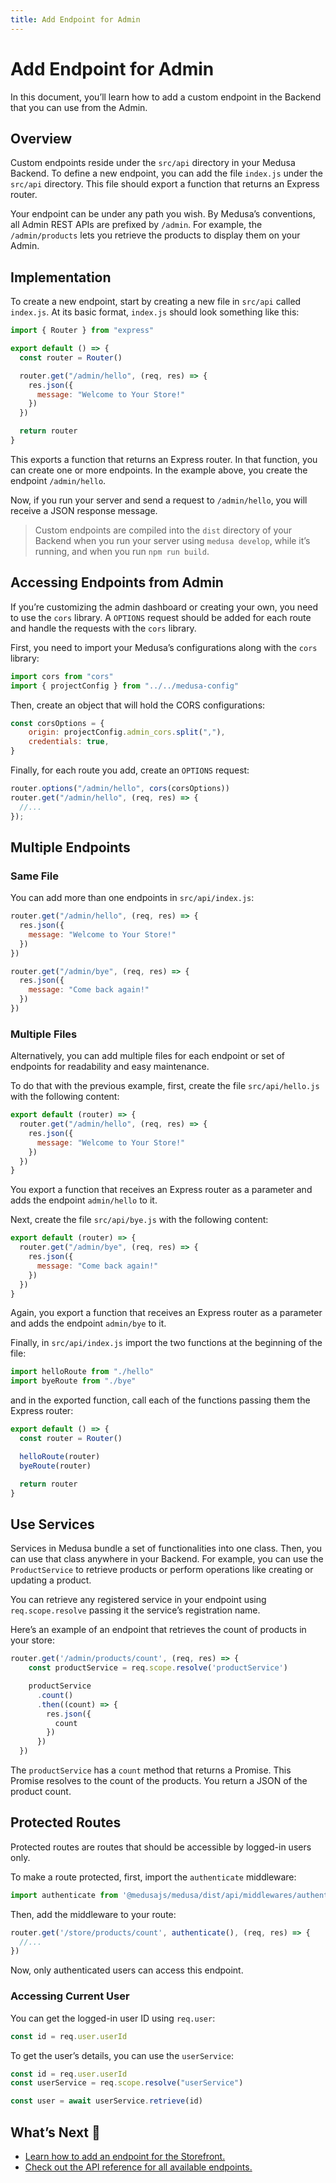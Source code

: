 ```yaml
---
title: Add Endpoint for Admin
---
```


# Add Endpoint for Admin

In this document, you’ll learn how to add a custom endpoint in the Backend that you can use from the Admin.

## Overview

Custom endpoints reside under the `src/api` directory in your Medusa Backend. To define a new endpoint, you can add the file `index.js` under the `src/api` directory. This file should export a function that returns an Express router.

Your endpoint can be under any path you wish. By Medusa’s conventions, all Admin REST APIs are prefixed by `/admin`. For example, the `/admin/products` lets you retrieve the products to display them on your Admin.

## Implementation

To create a new endpoint, start by creating a new file in `src/api` called `index.js`. At its basic format, `index.js` should look something like this:

```js
import { Router } from "express"

export default () => {
  const router = Router()

  router.get("/admin/hello", (req, res) => {
    res.json({
      message: "Welcome to Your Store!"
    })
  })

  return router
}
```

This exports a function that returns an Express router. In that function, you can create one or more endpoints. In the example above, you create the endpoint `/admin/hello`.

Now, if you run your server and send a request to `/admin/hello`, you will receive a JSON response message.

> Custom endpoints are compiled into the `dist` directory of your Backend when you run your server using `medusa develop`, while it’s running, and when you run `npm run build`.

## Accessing Endpoints from Admin

If you’re customizing the admin dashboard or creating your own, you need to use the `cors` library. A `OPTIONS` request should be added for each route and handle the requests with the `cors` library.

First, you need to import your Medusa’s configurations along with the `cors` library:

```js
import cors from "cors"
import { projectConfig } from "../../medusa-config"
```

Then, create an object that will hold the CORS configurations:

```js
const corsOptions = {
    origin: projectConfig.admin_cors.split(","),
    credentials: true,
}
```

Finally, for each route you add, create an `OPTIONS` request:

```js
router.options("/admin/hello", cors(corsOptions))
router.get("/admin/hello", (req, res) => {
  //...
});
```

## Multiple Endpoints

### Same File

You can add more than one endpoints in `src/api/index.js`:

```js
router.get("/admin/hello", (req, res) => {
  res.json({
    message: "Welcome to Your Store!"
  })
})

router.get("/admin/bye", (req, res) => {
  res.json({
    message: "Come back again!"
  })
})
```

### Multiple Files

Alternatively, you can add multiple files for each endpoint or set of endpoints for readability and easy maintenance.

To do that with the previous example, first, create the file `src/api/hello.js` with the following content:

```js
export default (router) => {
  router.get("/admin/hello", (req, res) => {
    res.json({
      message: "Welcome to Your Store!"
    })
  })
}
```

You export a function that receives an Express router as a parameter and adds the endpoint `admin/hello` to it.

Next, create the file `src/api/bye.js` with the following content:

```js
export default (router) => {
  router.get("/admin/bye", (req, res) => {
    res.json({
      message: "Come back again!"
    })
  })
}
```

Again, you export a function that receives an Express router as a parameter and adds the endpoint `admin/bye` to it.

Finally, in `src/api/index.js` import the two functions at the beginning of the file:

```js
import helloRoute from "./hello"
import byeRoute from "./bye"
```

and in the exported function, call each of the functions passing them the Express router:

```js
export default () => {
  const router = Router()

  helloRoute(router)
  byeRoute(router)

  return router
}
```

## Use Services

Services in Medusa bundle a set of functionalities into one class. Then, you can use that class anywhere in your Backend. For example, you can use the `ProductService` to retrieve products or perform operations like creating or updating a product.

You can retrieve any registered service in your endpoint using `req.scope.resolve` passing it the service’s registration name.

Here’s an example of an endpoint that retrieves the count of products in your store:

```js
router.get('/admin/products/count', (req, res) => {
    const productService = req.scope.resolve('productService')

    productService
      .count()
      .then((count) => {
        res.json({
          count
        })
      })
  })
```

The `productService` has a `count` method that returns a Promise. This Promise resolves to the count of the products. You return a JSON of the product count.

## Protected Routes

Protected routes are routes that should be accessible by logged-in users only.

To make a route protected, first, import the `authenticate` middleware:

```js
import authenticate from '@medusajs/medusa/dist/api/middlewares/authenticate'
```

Then, add the middleware to your route:

```js
router.get('/store/products/count', authenticate(), (req, res) => {
  //...
})
```

Now, only authenticated users can access this endpoint.

### Accessing Current User

You can get the logged-in user ID using `req.user`:

```js
const id = req.user.userId
```

To get the user’s details, you can use the `userService`:

```js
const id = req.user.userId
const userService = req.scope.resolve("userService")

const user = await userService.retrieve(id)
```

## What’s Next 🚀

- [Learn how to add an endpoint for the Storefront.](/advanced/backend/endpoints/add-storefront)
- [Check out the API reference for all available endpoints.](https://docs.medusajs.com/api/admin)
